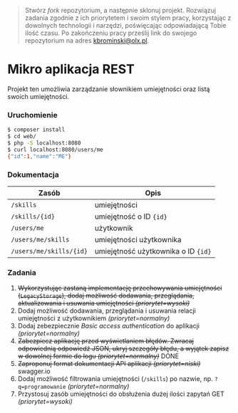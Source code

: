 > Stwórz _fork_ repozytorium, a następnie sklonuj projekt. Rozwiązuj zadania zgodnie z ich priorytetem i swoim stylem pracy, korzystając z dowolnych technologii i narzędzi, poświęcając odpowiadającą Tobie ilość czasu. Po zakończeniu pracy prześlij link do swojego repozytorium na adres kbrominski@olx.pl.

# Mikro aplikacja REST
Projekt ten umożliwia zarządzanie słownikiem umiejętności oraz listą swoich umiejętności.

### Uruchomienie
```bash
$ composer install
$ cd web/
$ php -S localhost:8080
$ curl localhost:8080/users/me
{"id":1,"name":"ME"}
```

### Dokumentacja
Zasób | Opis
--- | ---
`/skills` | umiejętności
`/skills/{id}` | umiejętność o ID `{id}`
`/users/me` | użytkownik
`/users/me/skills` | umiejętności użytkownika
`/users/me/skills/{id}` | umiejętność użytkownika o ID `{id}`


### Zadania
1. ~~Wykorzystując zastaną implementację przechowywania umiejętności (`LegacyStorage`), dodaj możliwość dodawania, przeglądania, aktualizowania i usuwania umiejętności _(priorytet=wysoki)_~~
2. Dodaj możliwość dodawania, przeglądania i usuwania relacji umiejętności z użytkownikiem _(priorytet=normalny)_
3. Dodaj zebezpiecznie _Basic access authentication_ do aplikacji _(priorytet=normalny)_
4. ~~Zabezpiecz aplikację przed wyświetlaniem błędów. Zwracaj odpowiednią odpowiedź JSON, ukryj szczegóły błędu, a wyjątek zapisz w dowolnej formie do logu _(priorytet=normalny)_~~ DONE
5. ~~Zaproponuj format dokumentacji API aplikacji _(priorytet=niski)_~~ swagger.io
6. Dodaj możliwość filtrowania umiejętności (`/skills`) po nazwie, np. `?q=programowanie` _(priorytet=normalny)_
7. Przystosuj zasób umiejętności do obsłużenia dużej ilości zapytań GET _(priorytet=wysoki)_
